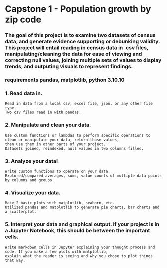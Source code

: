 # Capstone 1 - Population growth by zip code

### The goal of this project is to examine two datasets of census data, and generate evidence supporting or debunking validity. This project will entail reading in census data in .csv files, manipulating/cleaning the data for ease of viewing and correcting null values, joining multiple sets of values to display trends, and outputing visuals to represent findings.

### requirements pandas, matplotlib, python 3.10.10

### 1. Read data in. 
    Read in data from a local csv, excel file, json, or any other file type.
    Two csv files read in with pandas.

### 2. Manipulate and clean your data.
    Use custom functions or lambdas to perform specific operations to clean or manipulate your data, return those values, 
    then use them in other parts of your project.
    Datasets joined, reindexed, null values in two columns filled.

### 3. Analyze your data!
    Write custom functions to operate on your data.
    Explored/compared averages, sums, value counts of multiple data points by columns and groups.
    
### 4. Visualize your data.
    Make 2 basic plots with matplotlib, seaborn, etc.
    Utilized pandas and matplotlib to generate pie charts, bar charts and a scatterplot.
    
### 5. Interpret your data and graphical output. If your project is in a Jupyter Notebook, this should be between the important cells.
    Write markdown cells in Jupyter explaining your thought process and code. If you make a few plots with matplotlib, 
    explain what the reader is seeing and why you chose to plot things that way.
